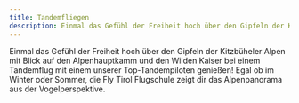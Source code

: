 ```yaml
---
title: Tandemfliegen
description: Einmal das Gefühl der Freiheit hoch über den Gipfeln der Kitzbüheler Alpen mit Blick auf den Alpenhauptkamm und den Wilden Kaiser bei einem Tandemflug mit einem unserer Top-Tandempiloten genießen! Egal ob im Winter oder Sommer, die Fly Tirol Flugschule zeigt dir das Alpenpanorama aus der Vogelperspektive.
---
```


Einmal das Gefühl der Freiheit hoch über den Gipfeln der Kitzbüheler Alpen mit Blick auf den Alpenhauptkamm und den Wilden Kaiser bei einem Tandemflug mit einem unserer Top-Tandempiloten genießen! Egal ob im Winter oder Sommer, die Fly Tirol Flugschule zeigt dir das Alpenpanorama aus der Vogelperspektive.
